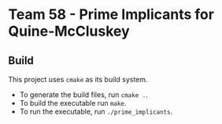 # Team 58 - Prime Implicants for Quine-McCluskey

## Build

This project uses `cmake` as its build system.

- To generate the build files, run `cmake .`.
- To build the executable run `make`.
- To run the executable, run `./prime_implicants`.